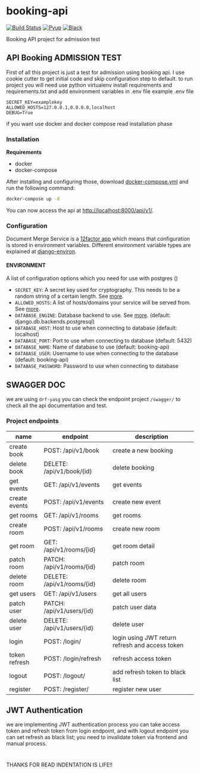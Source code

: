 # booking-api

[![Build Status](https://travis-ci.com/ramses132/booking-api.svg?branch=master)](https://travis-ci.com/ramses132/booking-api)
[![Pyup](https://pyup.io/repos/github/ramses132/booking-api/shield.svg)](https://pyup.io/account/repos/github/ramses132/booking-api/)
[![Black](https://img.shields.io/badge/code%20style-black-000000.svg)](ramses.booking-api.com)

Booking API project for admission test

## API Booking ADMISSION TEST
First of all this project is just a test for admission using booking api.
I use cookie cutter to get initial code and skip configuration step to default.
to run project you will need use python virtualenv install requirements and requirements.txt and add environment variables in .env file
example .env file

```
SECRET_KEY=examplekey
ALLOWED_HOSTS=127.0.0.1,0.0.0.0,localhost
DEBUG=True
```

if you want use docker and docker compose read installation phase

### Installation

**Requirements**
* docker
* docker-compose

After installing and configuring those, download [docker-compose.yml](https://raw.githubusercontent.com/ramses132/booking-api/master/docker-compose.yml) and run the following command:

```bash
docker-compose up -d
```

You can now access the api at [http://localhost:8000/api/v1/](http://localhost:8000/api/v1/).

### Configuration

Document Merge Service is a [12factor app](https://12factor.net/) which means that configuration is stored in environment variables.
Different environment variable types are explained at [django-environ](https://github.com/joke2k/django-environ#supported-types).

#### ENVIRONMENT

A list of configuration options which you need for use with postgres ()

* `SECRET_KEY`: A secret key used for cryptography. This needs to be a random string of a certain length. See [more](https://docs.djangoproject.com/en/2.1/ref/settings/#std:setting-SECRET_KEY).
* `ALLOWED_HOSTS`: A list of hosts/domains your service will be served from. See [more](https://docs.djangoproject.com/en/2.1/ref/settings/#allowed-hosts).
* `DATABASE_ENGINE`: Database backend to use. See [more](https://docs.djangoproject.com/en/2.1/ref/settings/#std:setting-DATABASE-ENGINE). (default: django.db.backends.postgresql)
* `DATABASE_HOST`: Host to use when connecting to database (default: localhost)
* `DATABASE_PORT`: Port to use when connecting to database (default: 5432)
* `DATABASE_NAME`: Name of database to use (default: booking-api)
* `DATABASE_USER`: Username to use when connecting to the database (default: booking-api)
* `DATABASE_PASSWORD`: Password to use when connecting to database


## SWAGGER DOC
we are using `drf-yasg` you can check the endpoint project `/swagger/` to check all the api documentation and test.

### Project endpoints
| name          | endpoint                   | description                                     |
|---------------|----------------------------|-------------------------------------------------|
| create book   | POST: /api/v1/book         | create a new booking                            |
| delete book   | DELETE: /api/v1/book/{id}  | delete booking                                  |
| get events    | GET: /api/v1/events        | get events                                      |
| create events | POST: /api/v1/events       | create new event                                |
| get rooms     | GET: /api/v1/rooms         | get rooms                                       |
| create room   | POST: /api/v1/rooms        | create new room                                 |
| get room      | GET: /api/v1/rooms/{id}    | get room detail                                 |
| patch room    | PATCH: /api/v1/rooms/{id}  | patch room                                      |
| delete room   | DELETE: /api/v1/rooms/{id} | delete room                                     |
| get users     | GET: /api/v1/users         | get all users                                   |
| patch user    | PATCH: /api/v1/users/{id}  | patch user data                                 |
| delete user   | DELETE: /api/v1/users/{id} | delete user                                     |
| login         | POST: /login/              | login using JWT return refresh and access token |
| token refresh | POST: /login/refresh       | refresh access token                            |
| logout        | POST: /logout/             | add refresh token to black list                 |
| register      | POST: /register/           | register new user                               |

## JWT Authentication
we are implementing JWT authentication process you can take access token and refresh token from login endpoint, and with logout endpoint you can set refresh as black list; you need to invalidate token via frontend and manual process.

#

THANKS FOR READ INDENTATION IS LIFE!!